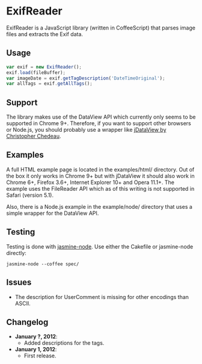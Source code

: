 ExifReader
==========

ExifReader is a JavaScript library (written in CoffeeScript) that parses image files and extracts the Exif data.

Usage
-----

```javascript
var exif = new ExifReader();
exif.load(fileBuffer);
var imageDate = exif.getTagDescription('DateTimeOriginal');
var allTags = exif.getAllTags();
```

Support
-------

The library makes use of the DataView API which currently only seems to be supported in Chrome 9+. Therefore, if you want to support other browsers or Node.js, you should probably use a wrapper like [jDataView by Christopher Chedeau](https://github.com/vjeux/jDataView/).

Examples
--------

A full HTML example page is located in the examples/html/ directory. Out of the box it only works in Chrome 9+ but with jDataView it should also work in Chrome 6+, Firefox 3.6+, Internet Explorer 10+ and Opera 11.1+. The example uses the FileReader API which as of this writing is not supported in Safari (version 5.1).

Also, there is a Node.js example in the example/node/ directory that uses a simple wrapper for the DataView API.

Testing
-------

Testing is done with [jasmine-node](https://github.com/mhevery/jasmine-node/). Use either the Cakefile or jasmine-node directly:

    jasmine-node --coffee spec/

Issues
------

* The description for UserComment is missing for other encodings than ASCII.

Changelog
---------

* **January ?, 2012**:
  * Added descriptions for the tags.
* **January 1, 2012**:
  * First release.
